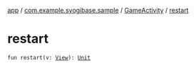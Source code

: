 [app](../../index.md) / [com.example.syogibase.sample](../index.md) / [GameActivity](index.md) / [restart](./restart.md)

# restart

`fun restart(v: `[`View`](https://developer.android.com/reference/android/view/View.html)`): `[`Unit`](https://kotlinlang.org/api/latest/jvm/stdlib/kotlin/-unit/index.html)